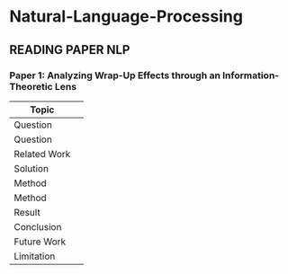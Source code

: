 # Natural-Language-Processing

## READING PAPER NLP

### Paper 1: Analyzing Wrap-Up Effects through an Information-Theoretic Lens
| Topic        |                                                             |
|--------------|--------------------------------------------------------------------------------------------------------|
| Question     |  |
| Question     |  |
| Related Work |                             |
| Solution     |  |
| Method       |  |
| Method       |  |
| Result       |  |
| Conclusion   |  |
| Future Work  |  |
| Limitation |  |
